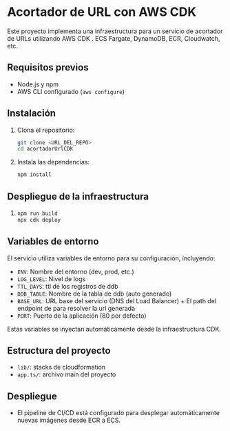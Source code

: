 # Acortador de URL con AWS CDK

Este proyecto implementa una infraestructura para un servicio de acortador de URLs utilizando AWS CDK . ECS Fargate, DynamoDB, ECR, Cloudwatch, etc.

## Requisitos previos
- Node.js y npm
- AWS CLI configurado (`aws configure`)

## Instalación
1. Clona el repositorio:
   ```bash
   git clone <URL_DEL_REPO>
   cd acortadorUrlCDK
   ```
2. Instala las dependencias:
   ```bash
   npm install
   ```

## Despliegue de la infraestructura
1. 
   ```bash
   npm run build
   npx cdk deploy

   ```

## Variables de entorno
El servicio utiliza variables de entorno para su configuración, incluyendo:
- `ENV`: Nombre del entorno (dev, prod, etc.)
- `LOG_LEVEL`: Nivel de logs
- `TTL_DAYS`: ttl de los registros de ddb
- `DDB_TABLE`: Nombre de la tabla de ddb (auto generado)
- `BASE_URL`: URL base del servicio (DNS del Load Balancer) + El path del endpoint de para resolver la url generada
- `PORT`: Puerto de la aplicación (80 por defecto)

Estas variables se inyectan automáticamente desde la infraestructura CDK.

## Estructura del proyecto
- `lib/`: stacks de cloudformation
- `app.ts/`: archivo main del proyecto

## Despliegue
- El pipeline de CI/CD está configurado para desplegar automáticamente nuevas imágenes desde ECR a ECS.
